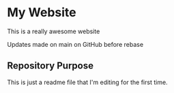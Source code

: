 # My Website

This is a really awesome website

Updates made on main on GitHub before rebase


## Repository Purpose

This is just a readme file that I'm editing for the first time. 




